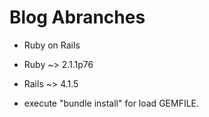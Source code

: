 # Blog Abranches

* Ruby on Rails
* Ruby ~> 2.1.1p76
* Rails ~> 4.1.5

* execute "bundle install" for load GEMFILE.
